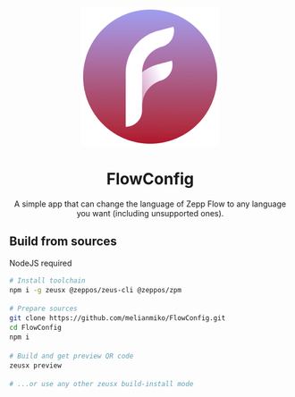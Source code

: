 <div align="center">
<img src="assets/base/icon.png" alt="" />
<h1>FlowConfig</h1>
<p>A simple app that can change the language of Zepp Flow to any language you want (including unsupported ones).</p>
</div>

## Build from sources
NodeJS required

```bash
# Install toolchain
npm i -g zeusx @zeppos/zeus-cli @zeppos/zpm

# Prepare sources
git clone https://github.com/melianmiko/FlowConfig.git
cd FlowConfig
npm i

# Build and get preview QR code
zeusx preview

# ...or use any other zeusx build-install mode
```
